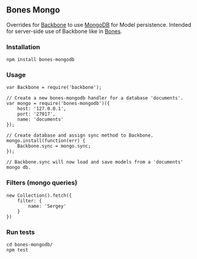 Bones Mongo
--------------
Overrides for [Backbone](http://documentcloud.github.com/backbone/) to use
[MongoDB](http://www.mongodb.org/) for Model persistence. Intended for
server-side use of Backbone like in
[Bones](https://github.com/developmentseed/bones).

### Installation

    npm install bones-mongodb

### Usage

    var Backbone = require('backbone');

    // Create a new bones-mongodb handler for a database 'documents'.
    var mongo = require('bones-mongodb')({
        host: '127.0.0.1',
        port: '27017',
        name: 'documents'
    });

    // Create database and assign sync method to Backbone.
    mongo.install(function(err) {
        Backbone.sync = mongo.sync;
    });

    // Backbone.sync will now load and save models from a 'documents' mongo db.

 

### Filters (mongo queries)

    new Collection().fetch({
        filter: {
            name: 'Sergey'
        }
    })

### Run tests

    cd bones-mongodb/
    npm test

